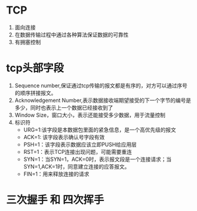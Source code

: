 # TCP
1. 面向连接
2. 在数据传输过程中通过各种算法保证数据的可靠性
3. 有拥塞控制

# tcp头部字段
1. Sequence number,保证通过tcp传输的报文都是有序的，对方可以通过序号的顺序拼接报文。
2. Acknowledgement Number,表示数据接收端期望接受的下一个字节的编号是多少，同时也表示上一个数据已经接收到了
3. Window Size，窗口大小，表示还能接受多少数据，用于流量控制
4. 标识符
    - URG=1:该字段是本数据包里面的紧急信息，是一个高优先级的报文
    - ACK=1: 该字段表示确认号字段有效
    - PSH=1：该字段表示数据应该立即PUSH给应用层
    - RST=1：表示TCP连接出现问题，可能需要重连
    - SYN=1：当SYN=1，ACK=0时，表示报文段是一个连接请求；当SYN=1,ACK=1时，同意建立连接的应答报文。
    - FIN=1：用来释放连接的请求

# 三次握手 和 四次挥手

